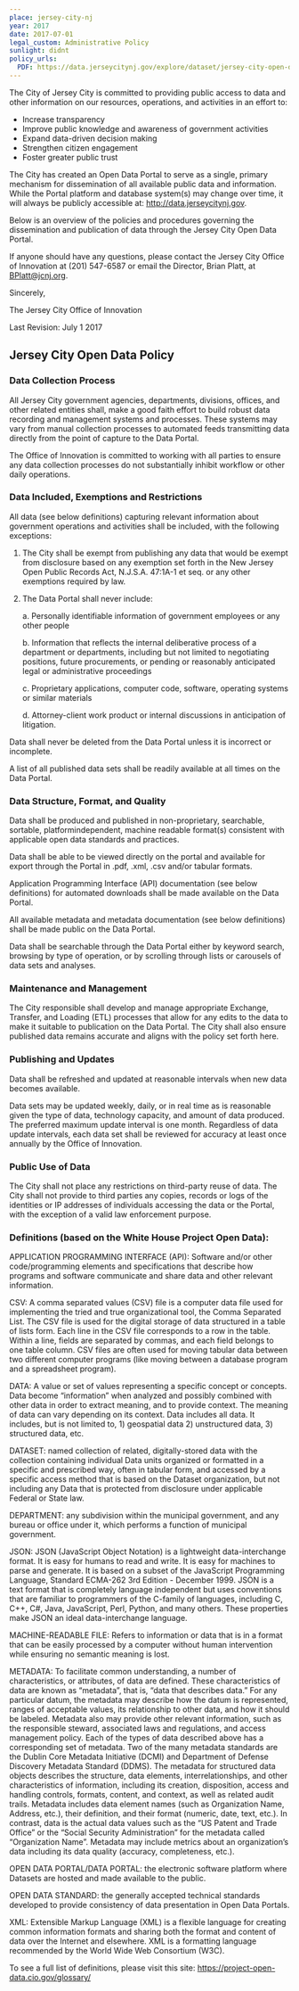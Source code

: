 ```yaml
---
place: jersey-city-nj
year: 2017
date: 2017-07-01
legal_custom: Administrative Policy
sunlight: didnt
policy_urls:
  PDF: https://data.jerseycitynj.gov/explore/dataset/jersey-city-open-data-policy/information/
---
```


The City of Jersey City is committed to providing public access to data and other information on our resources, operations, and activities in an effort to:

- Increase transparency
- Improve public knowledge and awareness of government activities
- Expand data-driven decision making
- Strengthen citizen engagement
- Foster greater public trust

The City has created an Open Data Portal to serve as a single, primary mechanism for dissemination of all available public data and information. While the Portal platform and database system(s) may change over time, it will always be publicly accessible at: http://data.jerseycitynj.gov.

Below is an overview of the policies and procedures governing the dissemination and publication of data through the Jersey City Open Data Portal.

If anyone should have any questions, please contact the Jersey City Office of Innovation at (201) 547-6587 or email the Director, Brian Platt, at BPlatt@jcnj.org.

Sincerely,

The Jersey City Office of Innovation

Last Revision: July 1 2017

## Jersey City Open Data Policy

### Data Collection Process

All Jersey City government agencies, departments, divisions, offices, and other related entities shall, make a good faith effort to build robust data recording and management systems and processes. These systems may vary from manual collection processes to automated feeds transmitting data directly from the point of capture to the Data Portal.

The Office of Innovation is committed to working with all parties to ensure any data collection processes do not substantially inhibit workflow or other daily operations.

### Data Included, Exemptions and Restrictions

All data (see below definitions) capturing relevant information about government operations and activities shall be included, with the following exceptions:

1. The City shall be exempt from publishing any data that would be exempt from disclosure based on any exemption set forth in the New Jersey Open Public Records Act, N.J.S.A. 47:1A-1 et seq. or any other exemptions required by law.

2. The Data Portal shall never include:

    a. Personally identifiable information of government employees or any other people

    b. Information that reflects the internal deliberative process of a department or departments, including but not limited to negotiating positions, future procurements, or pending or reasonably anticipated legal or administrative proceedings

    c. Proprietary applications, computer code, software, operating systems or similar materials

    d. Attorney-client work product or internal discussions in anticipation of litigation.

Data shall never be deleted from the Data Portal unless it is incorrect or incomplete.

A list of all published data sets shall be readily available at all times on the Data Portal.

### Data Structure, Format, and Quality

Data shall be produced and published in non-proprietary, searchable, sortable, platformindependent, machine readable format(s) consistent with applicable open data standards and practices.

Data shall be able to be viewed directly on the portal and available for export through the Portal in .pdf, .xml, .csv and/or tabular formats.

Application Programming Interface (API) documentation (see below definitions) for automated downloads shall be made available on the Data Portal.

All available metadata and metadata documentation (see below definitions) shall be made public on the Data Portal.

Data shall be searchable through the Data Portal either by keyword search, browsing by type of operation, or by scrolling through lists or carousels of data sets and analyses.

### Maintenance and Management

The City responsible shall develop and manage appropriate Exchange, Transfer, and Loading (ETL) processes that allow for any edits to the data to make it suitable to publication on the Data Portal. The City shall also ensure published data remains accurate and aligns with the policy set forth here.

### Publishing and Updates

Data shall be refreshed and updated at reasonable intervals when new data becomes available.

Data sets may be updated weekly, daily, or in real time as is reasonable given the type of data, technology capacity, and amount of data produced. The preferred maximum update interval is one month. Regardless of data update intervals, each data set shall be reviewed for accuracy at least once annually by the Office of Innovation.

### Public Use of Data

The City shall not place any restrictions on third-party reuse of data. The City shall not provide to third parties any copies, records or logs of the identities or IP addresses of individuals accessing the data or the Portal, with the exception of a valid law enforcement purpose.

### Definitions (based on the White House Project Open Data):

APPLICATION PROGRAMMING INTERFACE (API): Software and/or other code/programming elements and specifications that describe how programs and software communicate and share data and other relevant information.

CSV: A comma separated values (CSV) file is a computer data file used for implementing the tried and true organizational tool, the Comma Separated List. The CSV file is used for the digital storage of data structured in a table of lists form. Each line in the CSV file corresponds to a row in the table. Within a line, fields are separated by commas, and each field belongs to one table column. CSV files are often used for moving tabular data between two different computer programs (like moving between a database program and a spreadsheet program).

DATA: A value or set of values representing a specific concept or concepts. Data become “information” when analyzed and possibly combined with other data in order to extract meaning, and to provide context. The meaning of data can vary depending on its context. Data includes all data. It includes, but is not limited to, 1) geospatial data 2) unstructured data, 3) structured data, etc.

DATASET: named collection of related, digitally-stored data with the collection containing individual Data units organized or formatted in a specific and prescribed way, often in tabular form, and accessed by a specific access method that is based on the Dataset organization, but not including any Data that is protected from disclosure under applicable Federal or State law.

DEPARTMENT: any subdivision within the municipal government, and any bureau or office under it, which performs a function of municipal government.

JSON: JSON (JavaScript Object Notation) is a lightweight data-interchange format. It is easy for humans to read and write. It is easy for machines to parse and generate. It is based on a subset of the JavaScript Programming Language, Standard ECMA-262 3rd Edition - December 1999. JSON is a text format that is completely language independent but uses conventions that are familiar to programmers of the C-family of languages, including C, C++, C#, Java, JavaScript, Perl, Python, and many others. These properties make JSON an ideal data-interchange language.

MACHINE-READABLE FILE: Refers to information or data that is in a format that can be easily processed by a computer without human intervention while ensuring no semantic meaning is lost.

METADATA: To facilitate common understanding, a number of characteristics, or attributes, of data are defined. These characteristics of data are known as “metadata”, that is, “data that describes data.” For any particular datum, the metadata may describe how the datum is represented, ranges of acceptable values, its relationship to other data, and how it should be labeled. Metadata also may provide other relevant information, such as the responsible steward, associated laws and regulations, and access management policy. Each of the types of data described above has a corresponding set of metadata. Two of the many metadata standards are the Dublin Core Metadata Initiative (DCMI) and Department of Defense Discovery Metadata Standard (DDMS). The metadata for structured data objects describes the structure, data elements, interrelationships, and other characteristics of information, including its creation, disposition, access and handling controls, formats, content, and context, as well as related audit trails. Metadata includes data element names (such as Organization Name, Address, etc.), their definition, and their format (numeric, date, text, etc.). In contrast, data is the actual data values such as the “US Patent and Trade Office” or the “Social Security Administration” for the metadata called “Organization Name”. Metadata may include metrics about an organization’s data including its data quality (accuracy, completeness, etc.).

OPEN DATA PORTAL/DATA PORTAL: the electronic software platform where Datasets are hosted and made available to the public.

OPEN DATA STANDARD: the generally accepted technical standards developed to provide consistency of data presentation in Open Data Portals.

XML: Extensible Markup Language (XML) is a flexible language for creating common information formats and sharing both the format and content of data over the Internet and elsewhere. XML is a formatting language recommended by the World Wide Web Consortium (W3C).

To see a full list of definitions, please visit this site: https://project-open-data.cio.gov/glossary/ 

